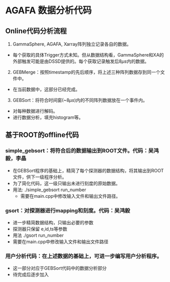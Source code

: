 
# AGAFA 数据分析代码

## Online代码分析流程

1. GammaSphere, AGAFA, Xarray阵列独立记录各自的数据。
  - 每个获取的具体Trigger方式未知。但从数据结构看，GammaSphere和XA的外部触发可能是由DSSD提供的。每个获取记录触发后$8\mu s$内的数据。 

2. GEBMerge：按照timestamp的先后顺序，将上述三种阵列数据存到同一个文件中。
  - 在当前数据中，这部分已经完成。
3. GEBSort：将符合时间窗(~$8 \mu s$)内的不同阵列数据放在一个事件内。
  - 对每种数据进行解码。
  - 进行数据分析，填充histogram等。

## 基于ROOT的offline代码

### simple_gebsort：将符合后的数据输出到ROOT文件。代码：吴鸿毅，李晶
 - 在GEBSort程序的基础上，精简了每个探测器的数据结构，将其输出到ROOT文件，供下一级程序分析。
  - 为了简化代码，这一级只输出未进行刻度的原始数据。
 - 用法: ./simple_gebsort run_number
   - 需要在main.cpp中修改输入文件和输出文件路径。
  
  ### gsort：对探测器进行mapping和刻度。代码：吴鸿毅
  - 进一步精简数据结构，只输出必要的参数
   - 探测器只保留 e,id,ts等参数
  - 用法 ./gsort run_number
   - 需要在main.cpp中修改输入文件和输出文件路径
   
### 用户分析代码：在上述数据的基础上，可进一步编写用户分析程序。
   - 这一部分对应于GEBSort代码中的数据分析部分
   - 待完成后逐步加入
